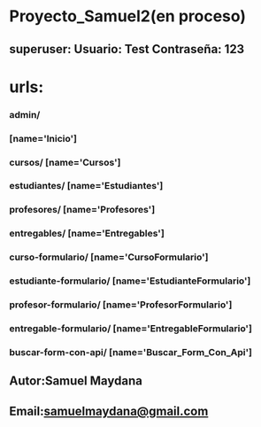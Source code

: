 # Proyecto_Samuel2(en proceso)

## superuser: Usuario: Test Contraseña: 123

# urls:
### admin/
### [name='Inicio']
### cursos/ [name='Cursos']
### estudiantes/ [name='Estudiantes']
### profesores/ [name='Profesores']
### entregables/ [name='Entregables']
### curso-formulario/ [name='CursoFormulario']
### estudiante-formulario/ [name='EstudianteFormulario']
### profesor-formulario/ [name='ProfesorFormulario']
### entregable-formulario/ [name='EntregableFormulario']
### buscar-form-con-api/ [name='Buscar_Form_Con_Api']

## Autor:Samuel Maydana
## Email:samuelmaydana@gmail.com